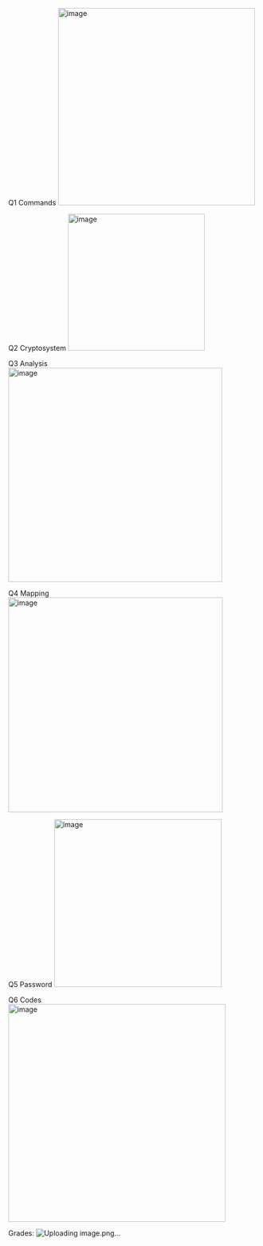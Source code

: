 Q1 Commands
<img width="395" alt="image" src="https://github.com/naveeniitk/CS641_ModernCryptoLogy/assets/75326491/238d1cfe-6f62-4295-ae0a-32d882e9c497">

Q2 Cryptosystem
<img width="274" alt="image" src="https://github.com/naveeniitk/CS641_ModernCryptoLogy/assets/75326491/a4271396-546e-4152-90de-ec5fb0183488">

Q3 Analysis
<img width="429" alt="image" src="https://github.com/naveeniitk/CS641_ModernCryptoLogy/assets/75326491/f59968fa-5a0c-4cb5-9f9d-fb4419febb00">

Q4 Mapping
<img width="430" alt="image" src="https://github.com/naveeniitk/CS641_ModernCryptoLogy/assets/75326491/d049aa0d-4614-4a5a-983a-0cc799e7eeee">

Q5 Password
<img width="336" alt="image" src="https://github.com/naveeniitk/CS641_ModernCryptoLogy/assets/75326491/6d5fea36-b4fe-46d8-9635-28fc170091d7">

Q6 Codes
<img width="436" alt="image" src="https://github.com/naveeniitk/CS641_ModernCryptoLogy/assets/75326491/10cb5cb0-146a-463c-a4fd-a51d5d3dabf5">

Grades:
![Uploading image.png…]()
